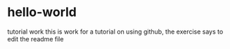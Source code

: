 # hello-world
tutorial work
this is work for a tutorial on using github, the exercise says to edit the readme file
